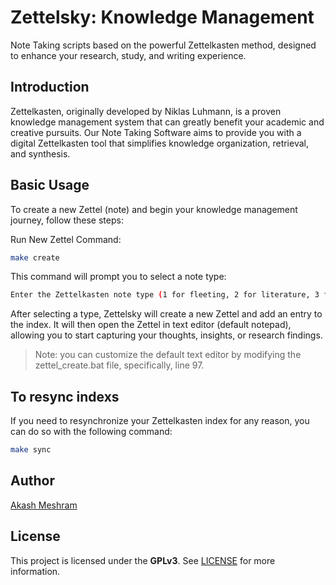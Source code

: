 # Zettelsky: Knowledge Management

Note Taking scripts based on the powerful Zettelkasten method, designed to enhance your research, study, and writing experience.

## Introduction

Zettelkasten, originally developed by Niklas Luhmann, is a proven knowledge management system that can greatly benefit your academic and creative pursuits. Our Note Taking Software aims to provide you with a digital Zettelkasten tool that simplifies knowledge organization, retrieval, and synthesis.

## Basic Usage

To create a new Zettel (note) and begin your knowledge management journey, follow these steps:

Run New Zettel Command:

```sh
make create
```

This command will prompt you to select a note type:

```sh
Enter the Zettelkasten note type (1 for fleeting, 2 for literature, 3 for permanent, 0 to exit):
```

After selecting a type, Zettelsky will create a new Zettel and add an entry to the index. It will then open the Zettel in text editor (default notepad), allowing you to start capturing your thoughts, insights, or research findings.

> Note: you can customize the default text editor by modifying the zettel_create.bat file, specifically, line 97.

## To resync indexs

If you need to resynchronize your Zettelkasten index for any reason, you can do so with the following command:

```sh
make sync
```

## Author

[Akash Meshram](https://akashmeshram.com/)

## License

This project is licensed under the **GPLv3**.
See [LICENSE](LICENSE) for more information.

